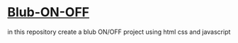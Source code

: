 # [Blub-ON-OFF](https://musharafali07.github.io/Blub-ON-OFF/)
in this repository create a blub ON/OFF project using html css and javascript 
